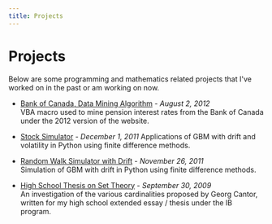 ```yaml
---
title: Projects
---
```


# Projects #

Below are some programming and mathematics related projects that I\'ve worked on in the past or am working on now.

* [Bank of Canada, Data Mining Algorithm](files/BoC_Macro.rar) - *August 2, 2012*  
VBA macro used to mine pension interest rates from the Bank of Canada under the 2012 version of the website.

* [Stock Simulator](https://github.com/wwkong/Stock-Simulator) - *December 1, 2011*
Applications of GBM with drift and volatility in Python using finite difference methods.

* [Random Walk Simulator with Drift](https://github.com/wwkong/Biased-Random-Walk) - *November 26, 2011*  
Simulation of GBM with drift in Python using finite difference methods.

* [High School Thesis on Set Theory](files/Extended_Essay_in_Maths.pdf) - *September 30, 2009*  
An investigation of the various cardinalities proposed by Georg Cantor, written for my high school extended essay / thesis under the IB program.